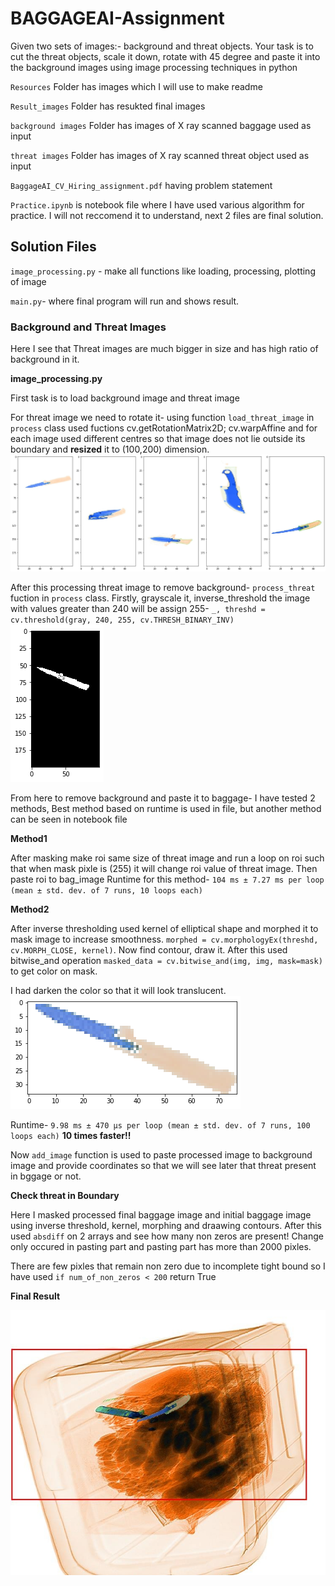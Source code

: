 # BAGGAGEAI-Assignment
Given two sets of images:- background and threat objects. Your task is to cut the threat objects, scale it down, rotate with 45 degree and paste it  into the background images using image processing techniques in python

`Resources` Folder has images which I will use to make readme

`Result_images` Folder has resukted final images

`background images` Folder has images of X ray scanned baggage used as input

`threat images` Folder has images of X ray scanned threat object used as input

`BaggageAI_CV_Hiring_assignment.pdf` having problem statement

`Practice.ipynb` is notebook file where I have used various algorithm for practice. I will not reccomend it to understand, next 2 files are final solution.
## Solution Files
`image_processing.py` - make all functions like loading, processing, plotting of image

`main.py`- where final program will run and shows result.
### Background and Threat Images
Here I see that Threat images are much bigger in size and has high ratio of background in it.

**image_processing.py**

First task is to load background image and threat image

For threat image we need to rotate it- using function `load_threat_image` in `process` class used fuctions cv.getRotationMatrix2D; cv.warpAffine and for each image used different centres
so that image does not lie outside its boundary and **resized** it to (100,200) dimension. ![](https://github.com/pandey-parth/BAGGAGEAI-Assignment/blob/main/Resources/rotated.png)

After this processing threat image to remove background- `process_threat` fuction in `process` class. Firstly, grayscale it,  inverse_threshold the image with values greater than 240
 will be assign 255- `_, threshd = cv.threshold(gray, 240, 255, cv.THRESH_BINARY_INV)`![](https://github.com/pandey-parth/BAGGAGEAI-Assignment/blob/main/Resources/mask.png)

From here to remove background and paste it to baggage- I have tested 2 methods, Best method based on runtime is used in file, but another method can be seen in notebook file


**Method1**

After masking make roi same size of threat image and run a loop on roi such that when mask pixle is (255) it will change roi value of threat image.
Then paste roi to bag_image
Runtime for this method- `104 ms ± 7.27 ms per loop (mean ± std. dev. of 7 runs, 10 loops each)`

**Method2**

After inverse thresholding used kernel of elliptical shape and morphed it to mask image to increase smoothness. `morphed = cv.morphologyEx(threshd, cv.MORPH_CLOSE, kernel)`.
 Now find contour, draw it. After this used bitwise_and operation `masked_data = cv.bitwise_and(img, img, mask=mask)` to get color on mask.
 
I had darken the color so that it will look translucent. ![](https://github.com/pandey-parth/BAGGAGEAI-Assignment/blob/main/Resources/process_image.png)

Runtime- `9.98 ms ± 470 µs per loop (mean ± std. dev. of 7 runs, 100 loops each)`
**10 times faster!!**

Now `add_image` function is used to paste processed image to background image and provide coordinates so that we will see later that threat present in bggage or not.

**Check threat in Boundary**

Here I masked processed final baggage image and initial baggage image using inverse threshold, kernel, morphing and draawing contours.
After this used `absdiff` on 2 arrays and see how many non zeros are present! Change only occured in pasting part and pasting part has more than 2000 pixles.

There are few pixles that remain non zero due to incomplete tight bound so I have used `if num_of_non_zeros < 200` return True

**Final Result**

![](https://github.com/pandey-parth/BAGGAGEAI-Assignment/blob/main/Result_images/08.jpg)
